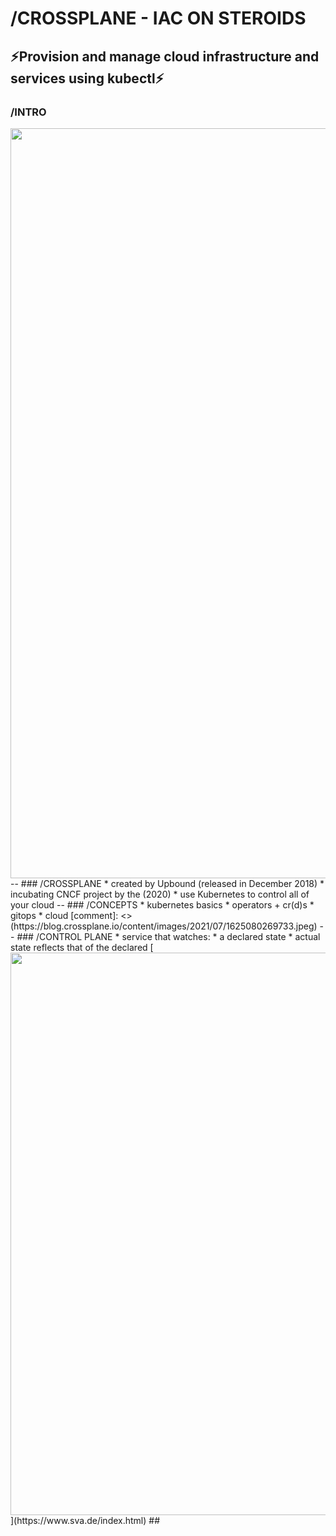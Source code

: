# /CROSSPLANE - IAC ON STEROIDS

⚡️Provision and manage cloud infrastructure and services using kubectl⚡️
--
### /INTRO
<img src="https://artifacts.app1.sthings-vsphere.labul.sva.de/images/00-crossplane-overview.png" width="1200"/>
--
### /CROSSPLANE
* created by Upbound (released in December 2018) <!-- .element: class="fragment fade-up" -->
* incubating CNCF project by the (2020) <!-- .element: class="fragment fade-up" -->
* use Kubernetes to control all of your cloud <!-- .element: class="fragment fade-up" -->
--
### /CONCEPTS
* kubernetes basics <!-- .element: class="fragment fade-up" -->
* operators + cr(d)s <!-- .element: class="fragment fade-up" -->
* gitops <!-- .element: class="fragment fade-up" -->
* cloud <!-- .element: class="fragment fade-up" -->
  [comment]: <> (https://blog.crossplane.io/content/images/2021/07/1625080269733.jpeg)
--
### /CONTROL PLANE
* service that watches:
  * a declared state <!-- .element: class="fragment fade-up" -->
  * actual state reflects that of the declared <!-- .element: class="fragment fade-up" -->
    [<img src="https://www.padok.fr/hubfs/reconciliation_loop_crossplane.webp" width="900"/>](https://www.sva.de/index.html)
    ## <!-- .element: class="fragment fade-up" -->
